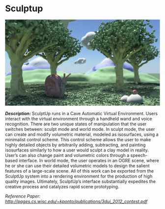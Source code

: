 # Sculptup

![README image](https://github.com/widVE/sculptup/blob/master/README%20image.png?raw=true)

<em><strong>Description: </em></strong> SculptUp runs in a Cave Automatic Virtual Environment. Users interact with the virtual environment through a handheld wand and voice recognition. There are two unique states of manipulation that the user switches between: sculpt mode and world mode. In sculpt mode, the user can create and modify volumetric material, modeled as isosurfaces, using a minimalist control scheme. This control scheme allows the user to make highly detailed objects by arbitrarily adding, subtracting, and painting isosurfaces similarly to how a user would sculpt a clay model in reality. User’s can also change paint and volumetric colors through a speech-based interface. In world mode, the user operates in an OGRE scene, where he or she can use their detailed volumetric models to design the salient features of a large-scale scene. All of this work can be exported from the SculptUp system into a rendering environment for the production of high quality images. Ultimately, SculptUp’s interface substantially expedites the creative process and catalyzes rapid scene prototyping.


<em>Reference Paper: </strong> http://pages.cs.wisc.edu/~kponto/publications/3dui_2012_contest.pdf
